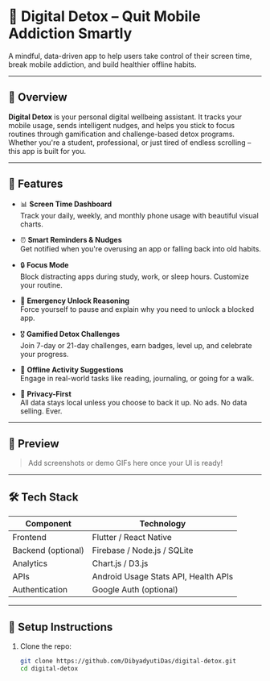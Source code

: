 # 📵 Digital Detox – Quit Mobile Addiction Smartly

A mindful, data-driven app to help users take control of their screen time, break mobile addiction, and build healthier offline habits.

---

## 🚀 Overview

**Digital Detox** is your personal digital wellbeing assistant. It tracks your mobile usage, sends intelligent nudges, and helps you stick to focus routines through gamification and challenge-based detox programs. Whether you're a student, professional, or just tired of endless scrolling – this app is built for you.

---

## 🎯 Features

- 📊 **Screen Time Dashboard**  
  Track your daily, weekly, and monthly phone usage with beautiful visual charts.

- ⏰ **Smart Reminders & Nudges**  
  Get notified when you're overusing an app or falling back into old habits.

- 🔒 **Focus Mode**  
  Block distracting apps during study, work, or sleep hours. Customize your routine.

- 🧠 **Emergency Unlock Reasoning**  
  Force yourself to pause and explain why you need to unlock a blocked app.

- 🎖️ **Gamified Detox Challenges**  
  Join 7-day or 21-day challenges, earn badges, level up, and celebrate your progress.

- 🧘 **Offline Activity Suggestions**  
  Engage in real-world tasks like reading, journaling, or going for a walk.

- 🔐 **Privacy-First**  
  All data stays local unless you choose to back it up. No ads. No data selling. Ever.

---

## 📸 Preview

> Add screenshots or demo GIFs here once your UI is ready!

---

## 🛠️ Tech Stack

| Component        | Technology         |
|------------------|--------------------|
| Frontend         | Flutter / React Native |
| Backend (optional) | Firebase / Node.js / SQLite |
| Analytics        | Chart.js / D3.js |
| APIs             | Android Usage Stats API, Health APIs |
| Authentication   | Google Auth (optional) |

---

## 🧪 Setup Instructions

1. Clone the repo:
   ```bash
   git clone https://github.com/DibyadyutiDas/digital-detox.git
   cd digital-detox
